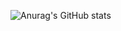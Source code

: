 ![Anurag's GitHub stats](https://github-readme-stats.vercel.app/api?username=FyWolf&show_icons=true&theme=radical)
